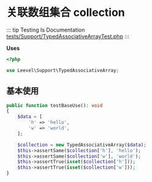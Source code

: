 # 关联数组集合 collection

::: tip Testing Is Documentation
[tests/Support/TypedAssociativeArrayTest.php](https://github.com/hunzhiwange/framework/blob/master/tests/Support/TypedAssociativeArrayTest.php)
:::
    
**Uses**

``` php
<?php

use Leevel\Support\TypedAssociativeArray;
```

## 基本使用

``` php
public function testBaseUse(): void
{
    $data = [
        'h' => 'hello',
        'w' => 'world',
    ];

    $collection = new TypedAssociativeArray($data);
    $this->assertSame($collection['h'], 'hello');
    $this->assertSame($collection['w'], 'world');
    $this->assertTrue(isset($collection['h']));
    $this->assertTrue(isset($collection['w']));
}
```